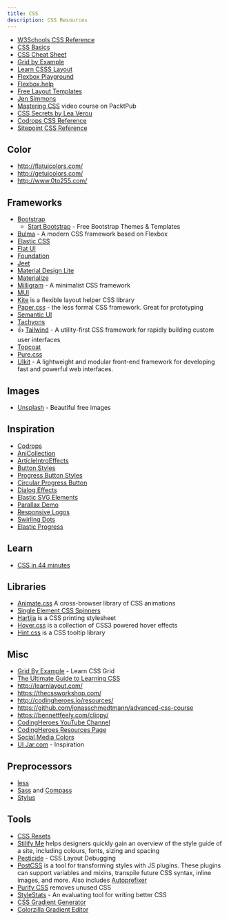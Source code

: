 ```yaml
---
title: CSS
description: CSS Resources
---
```


* [W3Schools CSS Reference](http://www.w3schools.com/cssref/)
* [CSS Basics](http://www.cssbasics.com/)
* [CSS Cheat Sheet](http://lesliefranke.com/files/reference/csscheatsheet.html)
* [Grid by Example](https://gridbyexample.com/)
* [Learn CSSS Layout](http://learnlayout.com/)
* [Flexbox Playground](https://coveloping.com/flexbox-playground)
* [Flexbox.help](http://flexbox.help/)
* [Free Layout Templates](http://maxdesign.com.au/css-layouts/)
* [Jen Simmons](http://labs.jensimmons.com/)
* [Mastering CSS](https://www.packtpub.com/packtlib/video/Web-Development/9781784391874) video course on PacktPub
* [CSS Secrets by Lea Verou](http://www.amazon.com/gp/product/1449372635)
* [Codrops CSS Reference](http://tympanus.net/codrops/css_reference/)
* [Sitepoint CSS Reference](http://reference.sitepoint.com/css)


## Color

* http://flatuicolors.com/
* http://getuicolors.com/
* http://www.0to255.com/

## Frameworks

* [Bootstrap](https://getbootstrap.com/)
  * [Start Bootstrap](https://startbootstrap.com/) - Free Bootstrap Themes & Templates
* [Bulma](https://bulma.io/) - A modern CSS framework based on Flexbox
* [Elastic CSS](http://elasticss.com/)
* [Flat UI](http://designmodo.github.io/Flat-UI/)
* [Foundation](http://foundation.zurb.com/)
* [Jeet](http://jeet.gs/)
* [Material Design Lite](https://getmdl.io/index.html)
* [Materialize](http://materializecss.com/)
* [Milligram](https://milligram.io/) - A minimalist CSS framework
* [MUI](https://www.muicss.com/)
* [Kite](http://hiloki.github.io/kitecss/) is a flexible layout helper CSS library
* [Paper.css](https://www.getpapercss.com/) - the less formal CSS framework. Great for prototyping
* [Semantic UI](http://semantic-ui.com/)
* [Tachyons](http://tachyons.io/)
* :+1: [Tailwind](https://tailwindcss.com/) - A utility-first CSS framework for rapidly building custom user interfaces
* [Topcoat](http://topcoat.io/)
* [Pure.css](http://purecss.io/)
* [UIkit](https://getuikit.com/) - A lightweight and modular front-end framework for developing fast and powerful web interfaces.


## Images

* [Unsplash](https://unsplash.com/) - Beautiful free images

## Inspiration

* [Codrops](http://tympanus.net/codrops/)
* [AniCollection](http://anicollection.github.io/#/)
* [ArticleIntroEffects](http://tympanus.net/Development/ArticleIntroEffects/)
* [Button Styles](http://tympanus.net/Development/ButtonStylesInspiration/)
* [Progress Button Styles](http://tympanus.net/Development/ProgressButtonStyles/)
* [Circular Progress Button](http://tympanus.net/Tutorials/CircularProgressButton/)
* [Dialog Effects](http://tympanus.net/Development/DialogEffects/index.html)
* [Elastic SVG Elements](http://tympanus.net/Development/ElasticSVGElements/)
* [Parallax Demo](http://davegamache.com/parallax/)
* [Responsive Logos](http://responsivelogos.co.uk/)
* [Swirling Dots](http://codepen.io/Zeaklous/pen/rsitf?editors=010)
* [Elastic Progress](http://tympanus.net/codrops/2015/09/23/elastic-progress/)

## Learn

* [CSS in 44 minutes](https://jgthms.com/css-in-44-minutes-ebook)

## Libraries

* [Animate.css](http://daneden.github.io/animate.css/) A cross-browser library of CSS animations
* [Single Element CSS Spinners](http://projects.lukehaas.me/css-loaders/)
* [Hartija](https://github.com/vladocar/Hartija---CSS-Print-Framework) is a CSS printing stylesheet
* [Hover.css](http://ianlunn.github.io/Hover/) is a collection of CSS3 powered hover effects
* [Hint.css](http://kushagragour.in/lab/hint/) is a CSS tooltip library

## Misc

* [Grid By Example](https://gridbyexample.com/) - Learn CSS Grid
* [The Ultimate Guide to Learning CSS](https://zendev.com/ultimate-guide-to-learning-css.html)
* http://learnlayout.com/
* https://thecssworkshop.com/
* http://codingheroes.io/resources/
* https://github.com/jonasschmedtmann/advanced-css-course
* https://bennettfeely.com/clippy/
* [CodingHeroes YouTube Channel](https://www.youtube.com/channel/UCNsU-y15AwmU2Q8QTQJG1jw)
* [CodingHeroes Resources Page](http://codingheroes.io/resources/)
* [Social Media Colors](https://www.designpieces.com/2012/12/social-media-colours-hex-and-rgb/)
* [UI Jar.com](https://uijar.com/) - Inspiration

## Preprocessors

* [less](http://lesscss.org/)
* [Sass](http://sass-lang.com/) and [Compass](http://compass-style.org/)
* [Stylus](http://learnboost.github.io/stylus/)

## Tools

* [CSS Resets](http://cssreset.com/)
* [Stilify Me](http://stylifyme.com/) helps designers quickly gain an overview of the style guide of a site, including colours, fonts, sizing and spacing
* [Pesticide](http://pesticide.io/) - CSS Layout Debugging
* [PostCSS](https://github.com/postcss/postcss) is a tool for transforming styles with JS plugins. These plugins can support variables and mixins, transpile future CSS syntax, inline images, and more. Also includes [Autoprefixer](https://github.com/postcss/autoprefixer)
* [Purify CSS](https://github.com/purifycss/purifycss) removes unused CSS
* [StyleStats](http://www.stylestats.org/) - An evaluating tool for writing better CSS
* [CSS Gradient Generator](http://www.css3factory.com/linear-gradients/)
* [Colorzilla Gradient Editor](http://www.colorzilla.com/gradient-editor/)

